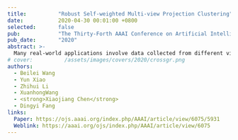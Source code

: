 ```yaml
---
title:          "Robust Self-weighted Multi-view Projection Clustering"
date:           2020-04-30 00:01:00 +0800
selected:       false
pub:            "The Thirty-Forth AAAI Conference on Artificial Intelligence"
pub_date:       "2020"
abstract: >-
  Many real-world applications involve data collected from different views and with high data dimensionality. Furthermore, multi-view data always has unavoidable noise. Clustering on this kind of high-dimensional and noisy multi-view data remains a challenge due to the curse of dimensionality and ineffective de-noising and integration of multiple views. Aiming at this problem, in this paper, we propose a Robust Self-weighted Multi-view Projection Clustering (RSwMPC) based on ℓ2,1-norm, which can simultaneously reduce dimensionality, suppress noise and learn local structure graph. Then the obtained optimal graph can be directly used for clustering while no further processing is required. In addition, a new method is introduced to automatically learn the optimal weight of each view with no need to generate additional parameters to adjust the weight. Extensive experimental results on different synthetic datasets and real-world datasets demonstrate that the proposed algorithm outperforms other state-of-the-art methods on clustering performance and robustness.
# cover:          /assets/images/covers/2020/crossgr.png
authors:
  - Beilei Wang
  - Yun Xiao
  - Zhihui Li
  - XuanhongWang 
  - <strong>Xiaojiang Chen</strong>
  - Dingyi Fang
links:
  Paper: https://ojs.aaai.org/index.php/AAAI/article/view/6075/5931
  Weblink: https://aaai.org/ojs/index.php/AAAI/article/view/6075
---
```

